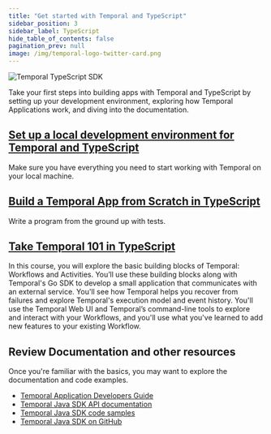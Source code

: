 ```yaml
---
title: "Get started with Temporal and TypeScript"
sidebar_position: 3
sidebar_label: TypeScript
hide_table_of_contents: false
pagination_prev: null
image: /img/temporal-logo-twitter-card.png
---
```


![Temporal TypeScript SDK](/img/sdk_banners/banner_typescript.png)

Take your first steps into building apps with Temporal and TypeScript by setting up your development environment, exploring how Temporal Applications work, and diving into the documentation.

## [Set up a local development environment for Temporal and TypeScript](dev_environment/index.md)

Make sure you have everything you need to start working with Temporal on your local machine.

## [Build a Temporal App from Scratch in TypeScript](hello_world_in_typescript/index.md)

Write a program from the ground up with tests. 

## [Take Temporal 101 in TypeScript](/courses/temporal_101/typescript.md)

In this course, you will explore the basic building blocks of Temporal: Workflows and Activities. You’ll use these building blocks along with Temporal's Go SDK to develop a small application that communicates with an external service. You'll see how Temporal helps you recover from failures and explore Temporal's execution model and event history. You'll use the Temporal Web UI and Temporal’s command-line tools to explore and interact with your Workflows, and you'll use what you've learned to add new features to your existing Workflow.

## Review Documentation and other resources

Once you're familiar with the basics, you may want to explore the documentation and code examples.

* [Temporal Application Developers Guide](https://docs.temporal.io/dev-guide/typescript)
* [Temporal Java SDK API documentation](https://typescript.temporal.io/)
* [Temporal Java SDK code samples](https://github.com/temporalio/samples-typescript)
* [Temporal Java SDK on GitHub](https://github.com/temporalio/sdk-typescript)
